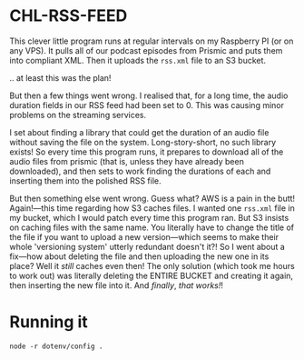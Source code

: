 # CHL-RSS-FEED

This clever little program runs at regular intervals on my Raspberry PI (or on any VPS).
It pulls all of our podcast episodes from Prismic and puts them into compliant XML.
Then it uploads the `rss.xml` file to an S3 bucket.

.. at least this was the plan!

But then a few things went wrong. I realised that, for a long time, the audio duration
fields in our RSS feed had been set to 0. This was causing minor problems on the streaming
services.

I set about finding a library that could get the duration of an audio file without saving
the file on the system. Long-story-short, no such library exists! So every time this program
runs, it prepares to download all of the audio files from prismic (that is, unless they have
already been downloaded), and then sets to work finding the durations of each and inserting
them into the polished RSS file.

But then something else went wrong. Guess what? AWS is a pain in the butt! Again!—this time
regarding how S3 caches files. I wanted one `rss.xml` file in my bucket, which I would patch
every time this program ran. But S3 insists on caching files with the same name. You literally
have to change the title of the file if you want to upload a new version—which seems to make
their whole 'versioning system' utterly redundant doesn't it?! So I went about a fix—how about
deleting the file and then uploading the new one in its place? Well it _still_ caches even then!
The only solution (which took me hours to work out) was literally deleting the ENTIRE BUCKET and
creating it again, then inserting the new file into it. And _finally_, _*that works!*_!

# Running it

`node -r dotenv/config .`
